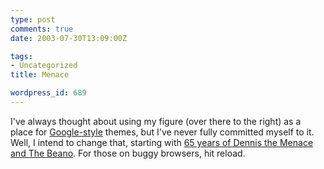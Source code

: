 ```yaml
---
type: post
comments: true
date: 2003-07-30T13:09:00Z

tags:
- Uncategorized
title: Menace

wordpress_id: 689
---
```


I've always thought about using my figure (over there to the right) as a place for [Google-style](http://www.google.com/holidaylogos.html) themes, but I've never fully committed myself to it. Well, I intend to change that, starting with [65 years of Dennis the Menace and The Beano](http://books.guardian.co.uk/departments/childrenandteens/story/0,6000,1008481,00.html). For those on buggy browsers, hit reload.
